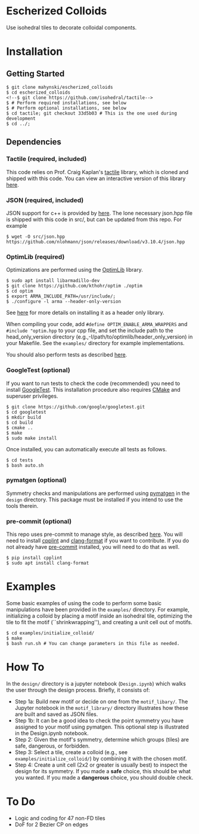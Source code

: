 # Escherized Colloids

Use isohedral tiles to decorate colloidal components.

Installation
============

Getting Started
---------------

~~~code
$ git clone mahynski/escherized_colloids
$ cd escherized_colloids
<!--$ git clone https://github.com/isohedral/tactile-->
$ # Perform required installations, see below
$ # Perform optional installations, see below
$ cd tactile; git checkout 33d5b03 # This is the one used during development
$ cd ../;
~~~

Dependencies
------------

### Tactile (required, included)
This code relies on Prof. Craig Kaplan's [tactile](https://github.com/isohedral/tactile) library, which is cloned and shipped with this code.
You can view an interactive version of this library [here](https://isohedral.ca/software/tactile/).

### JSON (required, included)
JSON support for c++ is provided by [here](https://github.com/nlohmann/json). The lone necessary json.hpp file is shipped with this code in
src/, but can be updated from this repo. For example

~~~code
$ wget -O src/json.hpp https://github.com/nlohmann/json/releases/download/v3.10.4/json.hpp
~~~

### OptimLib (required)
Optimizations are performed using the [OptimLib](https://optimlib.readthedocs.io/en/latest/) library.

~~~code
$ sudo apt install libarmadillo-dev
$ git clone https://github.com/kthohr/optim ./optim
$ cd optim
$ export ARMA_INCLUDE_PATH=/usr/include/; 
$ ./configure -l arma --header-only-version
~~~

See [here](https://optimlib.readthedocs.io/en/latest/installation.html) for more details on installing it as a header only library.

When compiling your code, add `#define OPTIM_ENABLE_ARMA_WRAPPERS` and `#include "optim.hpp` to your cpp file, and set the include path to the head_only_version directory (e.g.,-I/path/to/optimlib/header_only_version) in your Makefile. See the `examples/` directory for example implementations.

You should also perform tests as described [here](https://optimlib.readthedocs.io/en/latest/examples_and_tests.html).

### GoogleTest (optional)
If you want to run tests to check the code (recommended) you need to install [GoogleTest](https://github.com/google/googletest).  This installation procedure also requires [CMake](http://www.cmake.org/) and superuser privileges.

~~~code
$ git clone https://github.com/google/googletest.git
$ cd googletest
$ mkdir build
$ cd build
$ cmake ..
$ make
$ sudo make install
~~~

Once installed, you can automatically execute all tests as follows.

~~~code
$ cd tests
$ bash auto.sh
~~~

### pymatgen (optional)
Symmetry checks and manipulations are performed using [pymatgen](https://pymatgen.org/) in the `design` directory.  This package must be installed if you intend to use the tools therein.

### pre-commit (optional)
This repo uses pre-commit to manage style, as described [here](https://github.com/bmorcos/pre-commit-hooks-cpp).  You will need to install [cpplint](https://pypi.org/project/cpplint/) and [clang-format](https://clang.llvm.org/docs/ClangFormat.html) if you want to contribute. If you do not already have [pre-commit](https://pre-commit.com/) installed, you will need to do that as well.

~~~code
$ pip install cpplint
$ sudo apt install clang-format
~~~

Examples
========
Some basic examples of using the code to perform some basic manipulations have been provided in the `examples/` directory. For example, initializing a colloid by placing a motif inside an isohedral tile, optimizing the tile to fit the motif (``shrinkwrapping''), and creating a unit cell out of motifs.

~~~code
$ cd examples/initialize_colloid/
$ make
$ bash run.sh # You can change parameters in this file as needed.
~~~

How To
======

In the `design/` directory is a jupyter notebook (`Design.ipynb`) which walks the user through the design process.  Briefly, it consists of:

* Step 1a: Build new motif or decide on one from the `motif_libary/`.  The Jupyter notebook in the `motif_library/` directory illustrates how these are built and saved as JSON files.
* Step 1b: It can be a good idea to check the point symmetry you have assigned to your motif using pymatgen.  This optional step is illustrated in the Design.ipynb notebook.
* Step 2: Given the motif's symmetry, determine which groups (tiles) are safe, dangerous, or forbidden.
* Step 3: Select a tile, create a colloid (e.g., see `examples/initialize_colloid/`) by combining it with the chosen motif.
* Step 4: Create a unit cell (2x2 or greater is usually best) to inspect the design for its symmetry.  If you made a **safe** choice, this should be what you wanted. If you
made a **dangerous** choice, you should double check.

To Do
=====
* Logic and coding for 47 non-FD tiles
* DoF for 2 Bezier CP on edges
